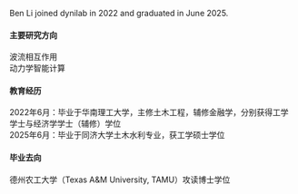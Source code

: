 Ben Li joined dynilab in 2022 and graduated in June 2025.

#### 主要研究方向  
波流相互作用  
动力学智能计算  

#### 教育经历  
2022年6月：毕业于华南理工大学，主修土木工程，辅修金融学，分别获得工学学士与经济学学士（辅修）学位  
2025年6月：毕业于同济大学土木水利专业，获工学硕士学位

#### 毕业去向  
德州农工大学（Texas A&M University, TAMU）攻读博士学位  
